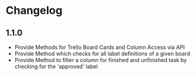# Changelog
## 1.1.0

* Provide Methods for Trello Board Cards and Column Access via API
* Provide Method which checks for all label definitions of a given board
* Provide Method to filter a column for finished and unfinished task by checking for the 'approved' label
 
